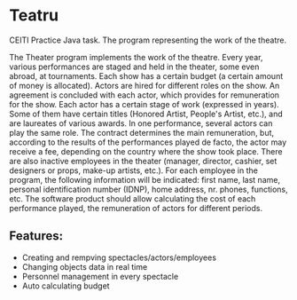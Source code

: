 # Teatru
CEITI Practice Java task. The program representing the work of the theatre.

The Theater program implements the work of the theatre. Every year, various performances are staged and held in the theater, some even abroad, at tournaments. Each show has a certain budget (a certain amount of money is allocated). Actors are hired for different roles on the show. An agreement is concluded with each actor, which provides for remuneration for the show. Each actor has a certain stage of work (expressed in years). Some of them have certain titles (Honored Artist, People's Artist, etc.), and are laureates of various awards. In one performance, several actors can play the same role. The contract determines the main remuneration, but, according to the results of the performances played de facto, the actor may receive a fee, depending on the country where the show took place. There are also inactive employees in the theater (manager, director, cashier, set designers or props, make-up artists, etc.). For each employee in the program, the following information will be indicated: first name, last name, personal identification number (IDNP), home address, nr. phones, functions, etc. The software product should allow calculating the cost of each performance played, the remuneration of actors for different periods.

## Features:
- Creating and rempving spectacles/actors/employees
- Changing objects data in real time
- Personnel management in every spectacle
- Auto calculating budget
